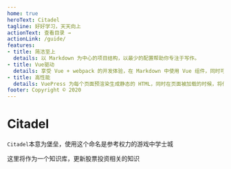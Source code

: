 ```yaml
---
home: true
heroText: Citadel
tagline: 好好学习，天天向上 
actionText: 查看目录 →
actionLink: /guide/
features:
- title: 简洁至上
  details: 以 Markdown 为中心的项目结构，以最少的配置帮助你专注于写作。
- title: Vue驱动
  details: 享受 Vue + webpack 的开发体验，在 Markdown 中使用 Vue 组件，同时可以使用 Vue 来开发自定义主题。
- title: 高性能
  details: VuePress 为每个页面预渲染生成静态的 HTML，同时在页面被加载的时候，将作为 SPA 运行。
footer: Copyright © 2020
---
```


# Citadel
`Citadel`本意为堡垒，使用这个命名是参考权力的游戏中学士城

这里将作为一个知识库，更新股票投资相关的知识